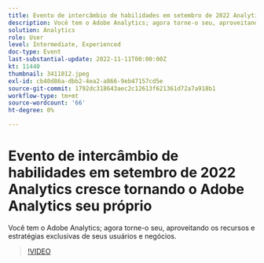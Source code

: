```yaml
---
title: Evento de intercâmbio de habilidades em setembro de 2022 Analytics cresce tornando o Adobe Analytics seu próprio
description: Você tem o Adobe Analytics; agora torne-o seu, aproveitando os recursos e estratégias exclusivas de seus usuários e negócios.
solution: Analytics
role: User
level: Intermediate, Experienced
doc-type: Event
last-substantial-update: 2022-11-11T00:00:00Z
kt: 11440
thumbnail: 3411012.jpeg
exl-id: cb40d86a-dbb2-4ea2-a866-9eb47157cd5e
source-git-commit: 1792dc318643aec2c12613f621361d72a7a918b1
workflow-type: tm+mt
source-wordcount: '66'
ht-degree: 0%

---
```


# Evento de intercâmbio de habilidades em setembro de 2022 Analytics cresce tornando o Adobe Analytics seu próprio

Você tem o Adobe Analytics; agora torne-o seu, aproveitando os recursos e estratégias exclusivas de seus usuários e negócios.

>[!VIDEO](https://video.tv.adobe.com/v/3411012/?quality=12&learn=on)
